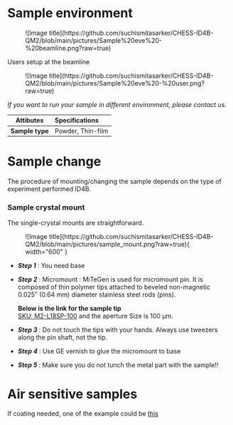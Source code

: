 
# Sample environment


<figure markdown>
  ![Image title](https://github.com/suchismitasarker/CHESS-ID4B-QM2/blob/main/pictures/Sample%20eve%20-%20beamline.png?raw=true)
</figure>


Users setup at the beamline
<figure markdown>
  ![Image title](https://github.com/suchismitasarker/CHESS-ID4B-QM2/blob/main/pictures/Sample%20eve%20-%20user.png?raw=true)
</figure>


<i> If you want to run your sample in different environment, please contact us. </i>

| Attibutes | Specifications | 
| -------------- | :--------- | 
| <b> Sample type </b> | Powder, Thin-film | 



# Sample change 

The procedure of mounting/changing the sample depends on the type of experiment performed ID4B.


### Sample crystal mount 

The single-crystal mounts are straightforward. 

<figure markdown>
  ![Image title](https://github.com/suchismitasarker/CHESS-ID4B-QM2/blob/main/pictures/sample_mount.png?raw=true){ width="600" }
</figure>

* <i><b> Step 1 </b></i>: You need base 

* <i><b> Step 2 </b></i>: Micromount :
     MiTeGen is used for micromount pin. It is composed of thin polymer tips attached to beveled non-magnetic 0.025″ (0.64 mm) diameter stainless steel rods (pins).

    <b>Below is the link for the sample tip </b>  
    [SKU: M2-L18SP-100](https://www.mitegen.com/product/dual-thickness-micromounts/) and the aperture Size is 100 μm.

* <i><b> Step 3 </b></i>: Do not touch the tips with your hands. Always use tweezers along the pin shaft, not the tip.


* <i><b> Step 4 </b></i>: Use GE vernish to glue the micromount to base 

* <i><b> Step 5 </b></i>: Make sure you do not tunch the metal part with the sample!!


# Air sensitive samples

If coating needed, one of the example could be [this](https://www.agc-chemicals.com/jp/en/fluorine/products/detail/index.html?pCode=JP-EN-F019#:~:text=CYTOP%C2%AE%20is%20a%20fluoropolymer,coat%2C%20and%20more%20are%20possible)

